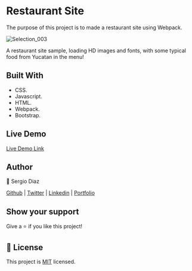 # Restaurant Site

The purpose of this project is to made a restaurant site using Webpack.

![Selection_003](https://user-images.githubusercontent.com/49207642/80013053-e4171b80-8493-11ea-846e-b59cd5f1b510.png)

A restaurant site sample, loading HD images and fonts, with some typical food from Yucatan in the menu!

## Built With

- CSS.
- Javascript.
- HTML.
- Webpack.
- Bootstrap.

## Live Demo

[Live Demo Link](https://serdg0.github.io/restaurant_page/)

## Author

👤 Sergio Diaz

[Github](https://github.com/serdg0) | [Twitter](https://twitter.com/thesergiod) | [Linkedin](https://www.linkedin.com/in/sergiodiaz-dev/) | [Portfolio](https://sergiodev.netlify.com/)


## Show your support

Give a ⭐️ if you like this project!

## 📝 License

This project is [MIT](lic.url) licensed.
